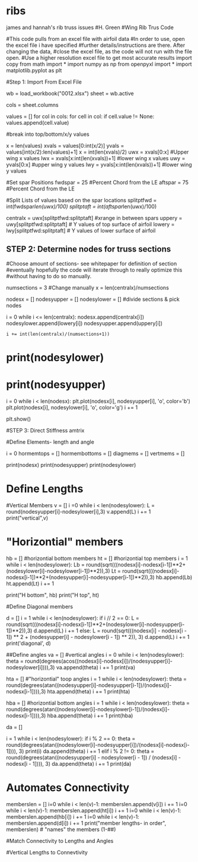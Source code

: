 # ribs
james and hannah's rib truss issues
#H. Green
#Wing Rib Trus Code

#This code pulls from an excel file with airfoil data
#In order to use, open the excel file i have specified
#further details/instructions are there. After changing the data,
#close the excel file, as the code will not run with the file open.
#Use a higher resolution excel file to get most accurate results
import copy
from math import *
import numpy as np
from openpyxl import *
import matplotlib.pyplot as plt


#Step 1: Import From Excel File

wb = load_workbook("0012.xlsx")
sheet = wb.active

cols = sheet.columns

values = []
for col in cols:
    for cell in col:
        if cell.value != None:
            values.append(cell.value)

#break into top/bottom/x/y values

x = len(values)
xvals = values[0:int(x/2)]
yvals = values[int(x/2):len(values)+1]
x = int(len(xvals)/2)
uwx = xvals[0:x] #Upper wing x values
lwx = xvals[x:int(len(xvals))+1] #lower wing x values
uwy = yvals[0:x] #upper wing y values
lwy = yvals[x:int(len(xvals))+1] #lower wing y values

#Set spar Positions
fwdspar = 25 #Percent Chord from the LE
aftspar = 75  #Percent Chord from the LE

#Split Lists of values based on the spar locations
splitptfwd = int(fwdspar*len(uwx)/100)
splitptaft = int(aftspar*len(uwx)/100)

centralx = uwx[splitptfwd:splitptaft] #xrange in between spars
uppery = uwy[splitptfwd:splitptaft] # Y values of top surface of airfoil
lowery = lwy[splitptfwd:splitptaft] # Y values of lower surface of airfoil

## STEP 2: Determine nodes for truss sections

#Choose amount of sections- see whitepaper for definition of section
#eventually hopefully the code will iterate through to really optimize this
#without having to do so manually.

numsections = 3 #Change manually
x = len(centralx)/numsections

nodesx = []
nodesyupper = []
nodesylower = []
#divide sections & pick nodes

i = 0
while i <= len(centralx):
    nodesx.append(centralx[i])
    nodesylower.append(lowery[i])
    nodesyupper.append(uppery[i])

    i += int(len(centralx)/(numsections+1))

# print(nodesylower)
# print(nodesyupper)

i = 0
while i < len(nodesx):
    plt.plot(nodesx[i], nodesyupper[i], 'o', color='b')
    plt.plot(nodesx[i], nodesylower[i], 'o', color='g')
    i += 1

plt.show()

#STEP 3: Direct Stiffness amtrix

#Define Elements- length and angle

i = 0
hormemtops = []
hormembottoms = []
diagmems = []
vertmems = []


print(nodesx)
print(nodesyupper)
print(nodesylower)

# Define Lengths

#Vertical Members
v = []
i =0
while i < len(nodesylower):
    L = round(nodesyupper[i]-nodesylower[i],3)
    v.append(L)
    i += 1
print("vertical",v)

# "Horizontial" members
hb = [] #horizontial bottom members
ht = [] #horizontial top members
i = 1
while i < len(nodesylower):
    Lb = round(sqrt(((nodesx[i]-nodesx[i-1])**2+(nodesylower[i]-nodesylower[i-1])**2)),3)
    Lt = round(sqrt(((nodesx[i]-nodesx[i-1])**2+(nodesyupper[i]-nodesyupper[i-1])**2)),3)
    hb.append(Lb)
    ht.append(Lt)
    i += 1

print("H bottom", hb)
print("H top", ht)

#Define Diagonal members

d = []
i = 1
while i < len(nodesylower):
    if i // 2 == 0:
        L = round(sqrt(((nodesx[i]-nodesx[i-1])**2+(nodesylower[i]-nodesyupper[i-1])**2)),3)
        d.append(L)
        i += 1
    else:
        L = round(sqrt(((nodesx[i] - nodesx[i - 1]) ** 2 + (nodesyupper[i] - nodesylower[i - 1]) ** 2)), 3)
        d.append(L)
        i += 1
print('diagonal', d)

##Define angles
va = [] #vertical angles
i = 0
while i < len(nodesylower):
    theta = round(degrees(acos((nodesx[i]-nodesx[i])/(nodesyupper[i]-nodesylower[i]))),3)
    va.append(theta)
    i += 1
print(va)

hta = [] #"horizontial" toop angles
i = 1
while i < len(nodesylower):
    theta = round(degrees(atan((nodesyupper[i]-nodesyupper[i-1])/(nodesx[i]-nodesx[i-1]))),3)
    hta.append(theta)
    i += 1
print(hta)

hba = [] #horizontial bottom angles
i = 1
while i < len(nodesylower):
    theta = round(degrees(atan((nodesylower[i]-nodesylower[i-1])/(nodesx[i]-nodesx[i-1]))),3)
    hba.append(theta)
    i += 1
print(hba)

da = []

i = 1
while i < len(nodesylower):
    if i % 2 == 0:
        theta = round(degrees(atan((nodesylower[i]-nodesyupper[i])/(nodesx[i]-nodesx[i-1]))), 3)
        print(i)
        da.append(theta)
        i += 1
    elif i % 2 != 0:
        theta = round(degrees(atan((nodesyupper[i] - nodesylower[i - 1]) / (nodesx[i] - nodesx[i - 1]))), 3)
        da.append(theta)
        i += 1
print(da)

# Automates Connectivity

memberslen = []
i=0
while i < len(v)-1:
    memberslen.append(v[i])
    i += 1
i=0
while i < len(v)-1:
    memberslen.append(ht[i])
    i += 1
i=0
while i < len(v)-1:
    memberslen.append(hb[i])
    i += 1
i=0
while i < len(v)-1:
    memberslen.append(d[i])
    i += 1
print("member lengths- in order", memberslen) # "names" the members (1-##)

#Match Connectivity to Lengths and Angles

#Vertical Lengths to Connevtivity



